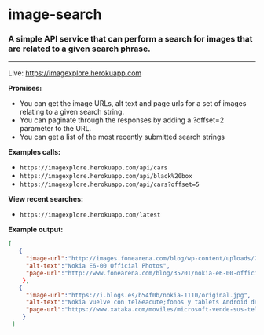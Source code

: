 # image-search
### A simple API service that can perform a search for images that are related to a given search phrase. 
---  
  
 Live: https://imagexplore.herokuapp.com
  
**Promises:**  

 * You can get the image URLs, alt text and page urls for a set of images relating to a given search string.
 * You can paginate through the responses by adding a ?offset=2 parameter to the URL.
 * You can get a list of the most recently submitted search strings

**Examples calls:**
  
 * `https://imagexplore.herokuapp.com/api/cars`
 * `https://imagexplore.herokuapp.com/api/black%20box`
 * `https://imagexplore.herokuapp.com/api/cars?offset=5`

**View recent searches:**
 * `https://imagexplore.herokuapp.com/latest`

**Example output:**  
  
 ```json
 [ 
    { 
      "image-url":"http://images.fonearena.com/blog/wp-content/uploads/2011/04/NokiaE6_WHTE_FRT.jpg",  
      "alt-text":"Nokia E6-00 Official Photos",  
      "page-url":"http://www.fonearena.com/blog/35201/nokia-e6-00-official-photos.html" }     
     },     
    { 
      "image-url":"https://i.blogs.es/b54f0b/nokia-1110/original.jpg",  
      "alt-text":"Nokia vuelve con tel&eacute;fonos y tablets Android de la mano de ...",  
      "page-url":"https://www.xataka.com/moviles/microsoft-vende-sus-telefonos-mas-sencillos-a-foxconn" 
     }
  ]
 ```
  

